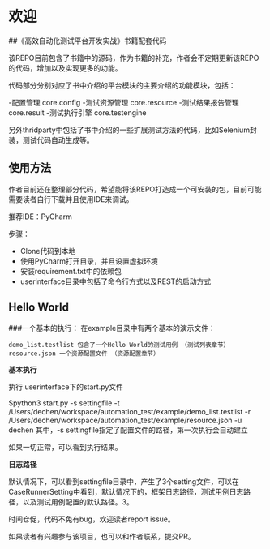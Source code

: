 # 欢迎
##《高效自动化测试平台开发实战》书籍配套代码

该REPO目前包含了书籍中的源码，作为书籍的补充，作者会不定期更新该REPO的代码，增加以及实现更多的功能。

代码部分分别对应了书中介绍的平台模块的主要介绍的功能模块，包括：

-配置管理 core.config
-测试资源管理 core.resource
-测试结果报告管理 core.result
-测试执行引擎 core.testengine

另外thridparty中包括了书中介绍的一些扩展测试方法的代码，比如Selenium封装，测试代码自动生成等。

## 使用方法

作者目前还在整理部分代码，希望能将该REPO打造成一个可安装的包，目前可能需要读者自行下载并且使用IDE来调试。

推荐IDE：PyCharm

步骤：
- Clone代码到本地
- 使用PyCharm打开目录，并且设置虚拟环境
- 安装requirement.txt中的依赖包
- userinterface目录中包括了命令行方式以及REST的启动方式

## Hello World
###一个基本的执行：
在example目录中有两个基本的演示文件：

    demo_list.testlist 包含了一个Hello World的测试用例 （测试列表章节）
    resource.json 一个资源配置文件 （资源配置章节）

**基本执行**

执行 userinterface下的start.py文件

$python3 start.py -s settingfile -t /Users/dechen/workspace/automation_test/example/demo_list.testlist -r /Users/dechen/workspace/automation_test/example/resource.json -u dechen
其中，-s settingfile指定了配置文件的路径，第一次执行会自动建立

如果一切正常，可以看到执行结果。

**日志路径**

默认情况下，可以看到settingfile目录中，产生了3个setting文件，可以在CaseRunnerSetting中看到，默认情况下的，框架日志路径，测试用例日志路径，以及测试用例配置的默认路径。3。


时间仓促，代码不免有bug，欢迎读者report issue。

如果读者有兴趣参与该项目，也可以和作者联系，提交PR。




